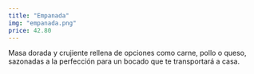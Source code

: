 ```yaml
---
title: "Empanada"
img: "empanada.png"
price: 42.80
---
```


Masa dorada y crujiente rellena de opciones como carne, pollo o queso, sazonadas a la perfección para un bocado que te transportará a casa.